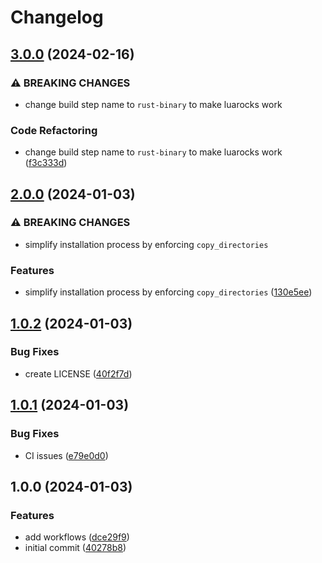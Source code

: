 # Changelog

## [3.0.0](https://github.com/vhyrro/luarocks-build-rust-binary/compare/v2.0.0...v3.0.0) (2024-02-16)


### ⚠ BREAKING CHANGES

* change build step name to `rust-binary` to make luarocks work

### Code Refactoring

* change build step name to `rust-binary` to make luarocks work ([f3c333d](https://github.com/vhyrro/luarocks-build-rust-binary/commit/f3c333de2c14ab625844df6511fc75c8aa6a1f45))

## [2.0.0](https://github.com/vhyrro/luarocks-build-rust-binary/compare/v1.0.2...v2.0.0) (2024-01-03)


### ⚠ BREAKING CHANGES

* simplify installation process by enforcing `copy_directories`

### Features

* simplify installation process by enforcing `copy_directories` ([130e5ee](https://github.com/vhyrro/luarocks-build-rust-binary/commit/130e5ee01f38ea3ce393634018769e71ecdab822))

## [1.0.2](https://github.com/vhyrro/luarocks-build-rust-binary/compare/v1.0.1...v1.0.2) (2024-01-03)


### Bug Fixes

* create LICENSE ([40f2f7d](https://github.com/vhyrro/luarocks-build-rust-binary/commit/40f2f7da4aed7a5cbcb6fd129957fd3c71e0cb0c))

## [1.0.1](https://github.com/vhyrro/luarocks-build-rust-binary/compare/v1.0.0...v1.0.1) (2024-01-03)


### Bug Fixes

* CI issues ([e79e0d0](https://github.com/vhyrro/luarocks-build-rust-binary/commit/e79e0d03a2597308b71def5c63850f1851f544ae))

## 1.0.0 (2024-01-03)


### Features

* add workflows ([dce29f9](https://github.com/vhyrro/luarocks-build-rust-binary/commit/dce29f989b904fe8c49b9b6a099ca5d079abdc41))
* initial commit ([40278b8](https://github.com/vhyrro/luarocks-build-rust-binary/commit/40278b8c3e2bcb03980b4b65ed5e4c7227e38230))

